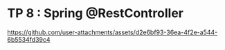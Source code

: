 # TP 8 : Spring @RestController


https://github.com/user-attachments/assets/d2e6bf93-36ea-4f2e-a544-6b5534fd39c4

